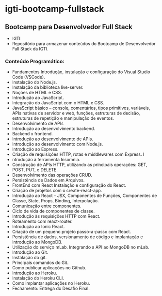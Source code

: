 

# igti-bootcamp-fullstack

## Bootcamp para Desenvolvedor Full Stack 
- IGTI 
- Repositório para armazenar conteúdos do Bootcamp de Desenvolvedor Full Stack da IGTI. 

### Conteúdo Programático: 
- Fundamentos Introdução, instalação e configuração do Visual Studio Code (VSCode). 
- Instalação do Node.js. 
- Instalação da biblioteca live-server. 
- Noções de HTML e CSS. 
- Introdução ao JavaScript. 
- Integração do JavaScript com o HTML e CSS. 
- JavaScript básico – console, comentários, tipos primitivos, variáveis, APIs nativas de servidor e web, funções, estruturas de decisão, estruturas de repetição e manipulação de eventos. 
- Desenvolvimento de APIs 
- Introdução ao desenvolvimento backend. 
- Backend x frontend. 
- Introdução ao desenvolvimento de APIs. 
- Introdução ao desenvolvimento com Node.js. 
- Introdução ao Express. 
- Criação de requisições HTTP, rotas e middlewares com Express. I
- ntrodução à ferramenta Insomnia. 
- Construção de APIs HTTP, utilizando as principais operações: GET, POST, PUT, e DELETE. 
- Desenvolvimento das operações CRUD. 
- Persistência de Dados em Arquivos. 
- FrontEnd com React Instalação e configuração do React. 
- Criação de projetos com o create-react-app. 
- Introdução ao React – JSX, Componentes de Funções, Componentes de Classe, State, Props, Binding, Interpolação. 
- Comunicação entre componentes. 
- Ciclo de vida de componentes de classe. 
- Introdução às requisições HTTP com React. 
- Roteamento com react-router. 
- Introdução ao Ionic React. 
- Criação de um pequeno projeto passo-a-passo com React. 
- Persistência de dados, versionamento de código e implantação e Introdução ao MongoDB. 
- Utilização do serviço mLab. Integrando a API ao MongoDB no mLab. 
- Introdução ao Git. 
- Instalação do git. 
- Principais comandos do Git. 
- Como publicar aplicações no Github. 
- Introdução ao Heroku. 
- Instalação do Heroku CLI. 
- Como implantar aplicações no Heroku.
- Fechamento: Entrega do Desafio Final.
